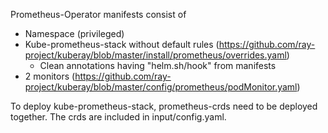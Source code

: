 Prometheus-Operator manifests consist of
- Namespace (privileged)
- Kube-prometheus-stack without default rules (https://github.com/ray-project/kuberay/blob/master/install/prometheus/overrides.yaml)
  - Clean annotations having "helm.sh/hook" from manifests
- 2 monitors (https://github.com/ray-project/kuberay/blob/master/config/prometheus/podMonitor.yaml)

To deploy kube-prometheus-stack, prometheus-crds need to be deployed together. The crds are included in input/config.yaml.

